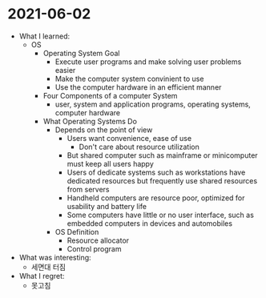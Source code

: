 # 2021-06-02

- What I learned:
  - OS
    - Operating System Goal
      - Execute user programs and make solving user problems easier
      - Make the computer system convinient to use
      - Use the computer hardware in an efficient manner
    - Four Components of a computer System
      - user, system and application programs, operating systems, computer hardware
    - What Operating Systems Do
      - Depends on the point of view
        - Users want convenience, ease of use
          - Don't care about resource utilization
        - But shared computer such as mainframe or minicomputer must keep all users happy
        - Users of dedicate systems such as workstations have dedicated resources but frequently use shared resources from servers
        - Handheld computers are resource poor, optimized for usability and battery life
        - Some computers have little or no user interface, such as embedded computers in devices and automobiles
      - OS Definition
        - Resource allocator
        - Control program
- What was interesting: 
  - 세면대 터짐
- What I regret:
  - 못고침 